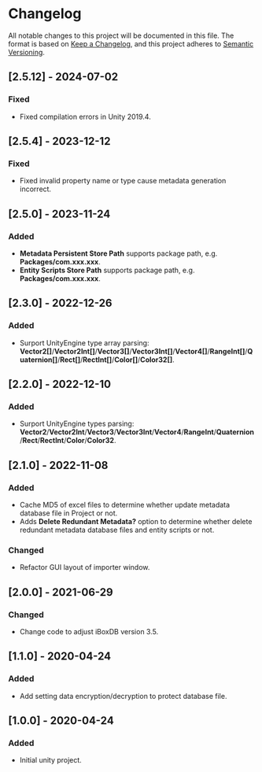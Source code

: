 # Changelog

All notable changes to this project will be documented in this file.
The format is based on [Keep a Changelog](https://keepachangelog.com/en/1.0.0/),
and this project adheres to [Semantic Versioning](https://semver.org/spec/v2.0.0.html).



## [2.5.12] - 2024-07-02

### Fixed

- Fixed compilation errors in Unity 2019.4.



## [2.5.4] - 2023-12-12

### Fixed

- Fixed invalid property name or type cause metadata generation incorrect.



## [2.5.0] - 2023-11-24

### Added

- **Metadata Persistent Store Path** supports package path, e.g. **Packages/com.xxx.xxx**.
- **Entity Scripts Store Path** supports package path, e.g. **Packages/com.xxx.xxx**.



## [2.3.0] - 2022-12-26

### Added

- Surport UnityEngine type array parsing: **Vector2[]**/**Vector2Int[]**/**Vector3[]**/**Vector3Int[]**/**Vector4[]**/**RangeInt[]**/**Quaternion[]**/**Rect[]**/**RectInt[]**/**Color[]**/**Color32[]**.



## [2.2.0] - 2022-12-10

### Added

- Surport UnityEngine types parsing: **Vector2**/**Vector2Int**/**Vector3**/**Vector3Int**/**Vector4**/**RangeInt**/**Quaternion**/**Rect**/**RectInt**/**Color**/**Color32**.



## [2.1.0] - 2022-11-08

### Added

- Cache MD5 of excel files to determine whether update metadata database file in Project or not.
- Adds **Delete Redundant Metadata?** option to determine whether delete redundant metadata database files and entity scripts or not.



### Changed

- Refactor GUI layout of importer window.



## [2.0.0] - 2021-06-29

### Changed

- Change code to adjust iBoxDB version 3.5.



## [1.1.0] - 2020-04-24

### Added

- Add setting data encryption/decryption to protect database file.

  

## [1.0.0] - 2020-04-24

### Added

- Initial unity project.
